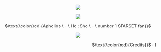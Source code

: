 <p align="center">
<img src="https://64.media.tumblr.com/1473f1a67590c0365db79f6a29183c7f/648c12aaf1e1d8db-7a/s100x200/e130582b8ffb62718941eb2bd8a35787e087f3d5.pnj"/>
</p>

<p align="center">
<img src="https://64.media.tumblr.com/9c65f4ad8f51efe6d8ce069af054ae0d/12594d80fcd58fa4-b3/s1280x1920/48ec4c92c9fe1ce08c0999b4f4fa29d24fc730e4.pnj"
  </p>

<p align="center">
$\text{\color{red}{Aphelios \ - \ He : She \ - \ number 1 STARSET fan}}$

</p>

<p align="center">
<img src="https://64.media.tumblr.com/9faa3d12a335368b85e244ba3f16ea50/12594d80fcd58fa4-6c/s1280x1920/dd7c27293471091f24b7881b3d9e51add43e8b6e.pnj"
  </p>


<div align="right">

$\text{\color{red}{Credits}}$ : [I](https://www.tumblr.com/caeliangel/734008122435338240/set-of-borders-dividers-i-made-credit-me-if-you)

</div>
